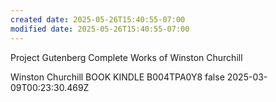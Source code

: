 ```yaml
---
created date: 2025-05-26T15:40:55-07:00
modified date: 2025-05-26T15:40:55-07:00
---
```

Project Gutenberg Complete Works of Winston Churchill

Winston Churchill
BOOK
KINDLE
B004TPA0Y8
false
2025-03-09T00:23:30.469Z
